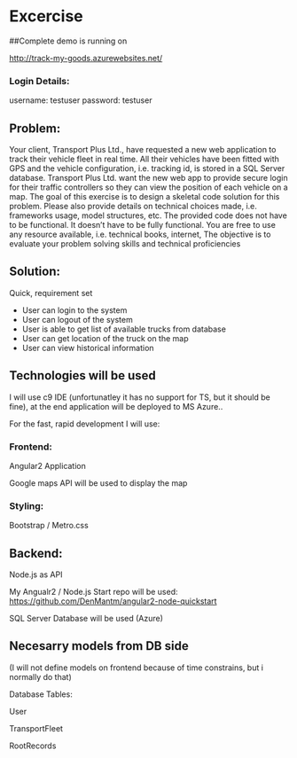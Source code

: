 Excercise
========================
##Complete demo is running on

http://track-my-goods.azurewebsites.net/

### Login Details:
username: testuser
password: testuser

## Problem:
Your client, Transport Plus Ltd., have requested a new web application to track their vehicle fleet in real time. All their vehicles have been fitted with GPS and the vehicle configuration, i.e. tracking id, is stored in a SQL Server database. Transport Plus Ltd. want the new web app to provide secure login for their traffic controllers so they can view the position of each vehicle on a map.
The goal of this exercise is to design a skeletal code solution for this problem. Please also provide details on technical choices made, i.e. frameworks usage, model structures, etc. The provided code does not have to be functional.
It doesn’t have to be fully functional. You are free to use any resource available, i.e. technical books, internet, The objective is to evaluate your problem solving skills and technical proficiencies

## Solution:
Quick, requirement set
- User can login to the system
- User can logout of the system
- User is able to get list of available trucks from database
- User can get location of the truck on the map
- User can view historical information

## Technologies will be used

I will use c9 IDE (unfortunatley it has no support for TS, but it should be fine),
at the end application will be deployed to MS Azure..

For the fast, rapid development I will use:
### Frontend: 
Angular2 Application

Google maps API will be used to display the map
### Styling: 
Bootstrap / Metro.css
## Backend: 
Node.js as API

My Angualr2 / Node.js Start repo will be used: https://github.com/DenMantm/angular2-node-quickstart

SQL Server Database will be used (Azure)

## Necesarry models from DB side
(I will not define models on frontend because of time constrains, but i normally do that)

Database Tables:

User

TransportFleet

RootRecords
